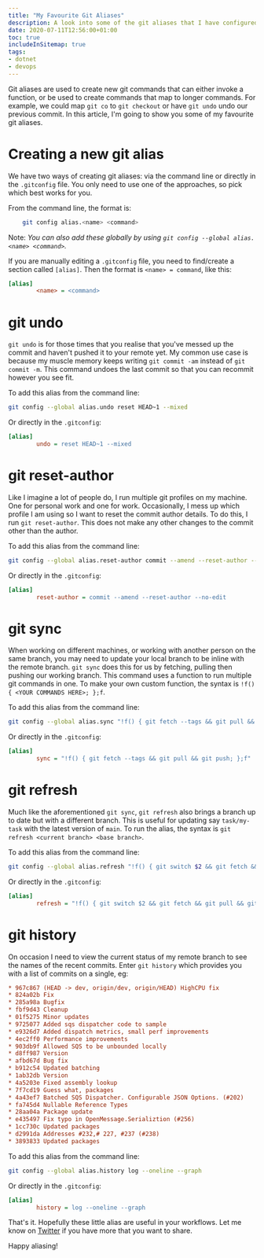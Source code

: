 ```yaml
---
title: "My Favourite Git Aliases"
description: A look into some of the git aliases that I have configured on my machine which are in constant use.
date: 2020-07-11T12:56:00+01:00
toc: true
includeInSitemap: true
tags:
- dotnet
- devops
---
```


Git aliases are used to create new git commands that can either invoke a function, or be used to create commands that map to longer commands. For example, we could map `git co` to `git checkout` or have `git undo` undo our previous commit. In this article, I'm going to show you some of my favourite git aliases.

<!--more-->

# Creating a new git alias

We have two ways of creating git aliases: via the command line or directly in the `.gitconfig` file. You only need to use one of the approaches, so pick which best works for you.

From the command line, the format is:

```bash
    git config alias.<name> <command>
```

Note: _You can also add these globally by using `git config --global alias.<name> <command>`._

If you are manually editing a `.gitconfig` file, you need to find/create a section called `[alias]`. Then the format is `<name> = command`, like this:

```ini
[alias]
        <name> = <command>
```

# git undo

`git undo` is for those times that you realise that you've messed up the commit and haven't pushed it to your remote yet. My common use case is because my muscle memory keeps writing `git commit -am` instead of `git commit -m`. This command undoes the last commit so that you can recommit however you see fit.

To add this alias from the command line:

```bash
git config --global alias.undo reset HEAD~1 --mixed
```

Or directly in the `.gitconfig`:

```ini
[alias]
        undo = reset HEAD~1 --mixed
```

# git reset-author

Like I imagine a lot of people do, I run multiple git profiles on my machine. One for personal work and one for work. Occasionally, I mess up which profile I am using so I want to reset the commit author details. To do this, I run `git reset-author`. This does not make any other changes to the commit other than the author.

To add this alias from the command line:

```bash
git config --global alias.reset-author commit --amend --reset-author --no-edit
```

Or directly in the `.gitconfig`:

```ini
[alias]
        reset-author = commit --amend --reset-author --no-edit
```

# git sync

When working on different machines, or working with another person on the same branch, you may need to update your local branch to be inline with the remote branch. `git sync` does this for us by fetching, pulling then pushing our working branch. This command uses a function to run multiple git commands in one. To make your own custom function, the syntax is `!f() { <YOUR COMMANDS HERE>; };f`.

To add this alias from the command line:

```bash
git config --global alias.sync "!f() { git fetch --tags && git pull && git push; };f"
```

Or directly in the `.gitconfig`:

```ini
[alias]
        sync = "!f() { git fetch --tags && git pull && git push; };f"
```

# git refresh

Much like the aforementioned `git sync`, `git refresh` also brings a branch up to date but with a different branch. This is useful for updating say `task/my-task` with the latest version of `main`. To run the alias, the syntax is `git refresh <current branch> <base branch>`.

To add this alias from the command line:

```bash
git config --global alias.refresh "!f() { git switch $2 && git fetch && git pull && git switch $1 && git merge $2; };f"
```

Or directly in the `.gitconfig`:

```ini
[alias]
        refresh = "!f() { git switch $2 && git fetch && git pull && git switch $1 && git merge $2; };f"
```

# git history

On occasion I need to view the current status of my remote branch to see the names of the recent commits. Enter `git history` which provides you with a list of commits on a single, eg:

```ini
* 967c867 (HEAD -> dev, origin/dev, origin/HEAD) HighCPU fix
* 824a02b Fix
* 285a98a Bugfix
* fbf9d43 Cleanup
* 01f5275 Minor updates
* 9725077 Added sqs dispatcher code to sample
* e9326d7 Added dispatch metrics, small perf improvements
* 4ec2ff0 Performance improvements
* 903db9f Allowed SQS to be unbounded locally
* d8ff987 Version
* afbd67d Bug fix
* b912c54 Updated batching
* 1ab32db Version
* 4a5203e Fixed assembly lookup
* 7f7cd19 Guess what, packages
* 4a43ef7 Batched SQS Dispatcher. Configurable JSON Options. (#202)
* fa745d4 Nullable Reference Types
* 28aa04a Package update
* e435497 Fix typo in OpenMessage.Serializtion (#256)
* 1cc730c Updated packages
* d2991da Addresses #232,# 227, #237 (#238)
* 3893833 Updated packages
```

To add this alias from the command line:

```bash
git config --global alias.history log --oneline --graph
```

Or directly in the `.gitconfig`:

```ini
[alias]
        history = log --oneline --graph
```

That's it. Hopefully these little alias are useful in your workflows. Let me know on [Twitter](https://twitter.com/im5tu) if you have more that you want to share.

Happy aliasing!
